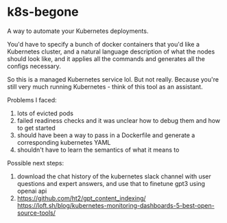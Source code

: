 # k8s-begone

A way to automate your Kubernetes deployments.

You'd have to specify a bunch of docker containers that you'd like a Kubernetes cluster, and a natural language description of what the nodes should look like, and it applies all the commands and generates all the configs necessary.

So this is a managed Kubernetes service lol. But not really. Because you're still very much running Kubernetes - think of this tool as an assistant. 

Problems I faced:
1. lots of evicted pods
2. failed readiness checks and it was unclear how to debug them and how to get started
3. should have been a way to pass in a Dockerfile and generate a corresponding kubernetes YAML
4. shouldn't have to learn the semantics of what it means to 


Possible next steps:
1. download the chat history of the kubernetes slack channel with user questions and expert answers, and use that to finetune gpt3 using openai api
2. https://github.com/ht2/gpt_content_indexing/
https://loft.sh/blog/kubernetes-monitoring-dashboards-5-best-open-source-tools/

